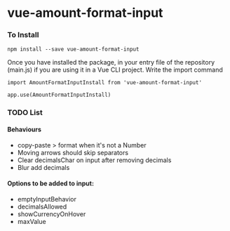 # vue-amount-format-input

### To Install
```
npm install --save vue-amount-format-input
```
Once you have installed the package, in your entry file of the repository (main.js) if you are using it in a Vue CLI project. Write the import command

```
import AmountFormatInputInstall from 'vue-amount-format-input'

app.use(AmountFormatInputInstall)
```

### TODO List

#### Behaviours
- copy-paste > format when it's not a Number
- Moving arrows should skip separators
- Clear decimalsChar on input after removing decimals
- Blur add decimals

#### Options to be added to input:
- emptyInputBehavior
- decimalsAllowed
- showCurrencyOnHover
- maxValue
